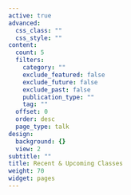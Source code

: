 ```yaml
---
active: true
advanced:
  css_class: ""
  css_style: ""
content:
  count: 5
  filters:
    category: ""
    exclude_featured: false
    exclude_future: false
    exclude_past: false
    publication_type: ""
    tag: ""
  offset: 0
  order: desc
  page_type: talk
design:
  background: {}
  view: 2
subtitle: ""
title: Recent & Upcoming Classes
weight: 70
widget: pages
---
```

